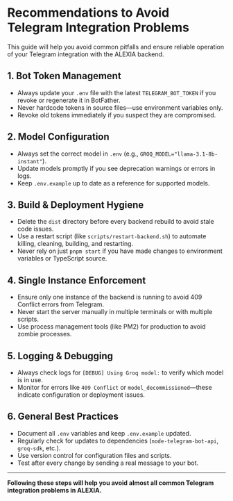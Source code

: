 # Recommendations to Avoid Telegram Integration Problems

This guide will help you avoid common pitfalls and ensure reliable operation of your Telegram integration with the ALEXIA backend.

## 1. **Bot Token Management**
- Always update your `.env` file with the latest `TELEGRAM_BOT_TOKEN` if you revoke or regenerate it in BotFather.
- Never hardcode tokens in source files—use environment variables only.
- Revoke old tokens immediately if you suspect they are compromised.

## 2. **Model Configuration**
- Always set the correct model in `.env` (e.g., `GROQ_MODEL="llama-3.1-8b-instant"`).
- Update models promptly if you see deprecation warnings or errors in logs.
- Keep `.env.example` up to date as a reference for supported models.

## 3. **Build & Deployment Hygiene**
- Delete the `dist` directory before every backend rebuild to avoid stale code issues.
- Use a restart script (like `scripts/restart-backend.sh`) to automate killing, cleaning, building, and restarting.
- Never rely on just `pnpm start` if you have made changes to environment variables or TypeScript source.

## 4. **Single Instance Enforcement**
- Ensure only one instance of the backend is running to avoid 409 Conflict errors from Telegram.
- Never start the server manually in multiple terminals or with multiple scripts.
- Use process management tools (like PM2) for production to avoid zombie processes.

## 5. **Logging & Debugging**
- Always check logs for `[DEBUG] Using Groq model:` to verify which model is in use.
- Monitor for errors like `409 Conflict` or `model_decommissioned`—these indicate configuration or deployment issues.

## 6. **General Best Practices**
- Document all `.env` variables and keep `.env.example` updated.
- Regularly check for updates to dependencies (`node-telegram-bot-api`, `groq-sdk`, etc.).
- Use version control for configuration files and scripts.
- Test after every change by sending a real message to your bot.

---

**Following these steps will help you avoid almost all common Telegram integration problems in ALEXIA.**
